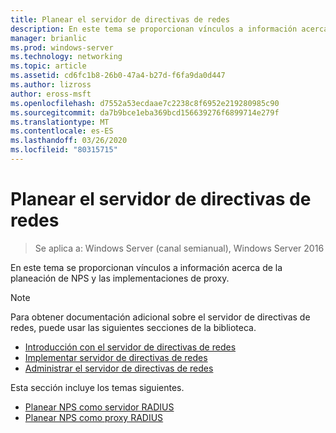 ```yaml
---
title: Planear el servidor de directivas de redes
description: En este tema se proporcionan vínculos a información acerca de la planeación de la planeación de la implementación del servidor RADIUS en Windows Server 2016.
manager: brianlic
ms.prod: windows-server
ms.technology: networking
ms.topic: article
ms.assetid: cd6fc1b8-26b0-47a4-b27d-f6fa9da0d447
ms.author: lizross
author: eross-msft
ms.openlocfilehash: d7552a53ecdaae7c2238c8f6952e219280985c90
ms.sourcegitcommit: da7b9bce1eba369bcd156639276f6899714e279f
ms.translationtype: MT
ms.contentlocale: es-ES
ms.lasthandoff: 03/26/2020
ms.locfileid: "80315715"
---
```

# <a name="plan-network-policy-server"></a>Planear el servidor de directivas de redes

>Se aplica a: Windows Server (canal semianual), Windows Server 2016

En este tema se proporcionan vínculos a información acerca de la planeación de NPS y las implementaciones de proxy.

>[!NOTE]
>Para obtener documentación adicional sobre el servidor de directivas de redes, puede usar las siguientes secciones de la biblioteca. 
> - [Introducción con el servidor de directivas de redes](nps-getstart-top.md)
> - [Implementar servidor de directivas de redes](nps-deploy.md)
> - [Administrar el servidor de directivas de redes](nps-manage-top.md)

Esta sección incluye los temas siguientes.

- [Planear NPS como servidor RADIUS](nps-plan-server.md)
- [Planear NPS como proxy RADIUS](nps-plan-proxy.md)
